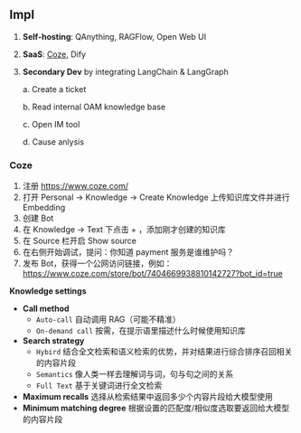 ## Impl

1. **Self-hosting**: QAnything, RAGFlow, Open Web UI

2. **SaaS**: [Coze](https://www.coze.com/space/7419275647354732560/knowledge), Dify

3. **Secondary Dev** by integrating LangChain & LangGraph

   a. Create a ticket

   b. Read internal OAM knowledge base

   c. Open IM tool

   d. Cause anlysis

### Coze

1. 注册 https://www.coze.com/
2. 打开 Personal -> Knowledge -> Create Knowledge 上传知识库文件并进行 Embedding
3. 创建 Bot
4. 在 Knowledge -> Text 下点击 + ，添加刚才创建的知识库
5. 在 Source 栏开启 Show source
6. 在右侧开始调试，提问：你知道 payment 服务是谁维护吗？
7. 发布 Bot，获得一个公网访问链接，例如：https://www.coze.com/store/bot/7404669938810142727?bot_id=true

**Knowledge settings**

- **Call method**
  - `Auto-call` 自动调用 RAG（可能不精准）
  - `On-demand call` 按需，在提示语里描述什么时候使用知识库
- **Search strategy**
  - `Hybird` 结合全文检索和语义检索的优势，并对结果进行综合排序召回相关的内容片段
  - `Semantics` 像人类一样去理解词与词，句与句之间的关系
  - `Full Text` 基于关键词进行全文检索
- **Maximum recalls** 选择从检索结果中返回多少个内容片段给大模型使用
- **Minimum matching degree** 根据设置的匹配度/相似度选取要返回给大模型的内容片段

